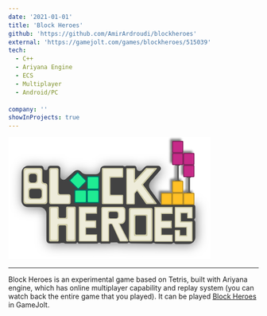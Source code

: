 ```yaml
---
date: '2021-01-01'
title: 'Block Heroes'
github: 'https://github.com/AmirArdroudi/blockheroes'
external: 'https://gamejolt.com/games/blockheroes/515039'
tech:
  - C++
  - Ariyana Engine
  - ECS
  - Multiplayer
  - Android/PC

company: ''
showInProjects: true
---
```


![Block Hereos logo](images/bhlogo.png)

---
Block Heroes is an experimental game based on Tetris, built with Ariyana engine, which has online multiplayer capability and replay system (you can watch back the entire game that you played). It can be played [Block Heroes](https://gamejolt.com/games/blockheroes/515039) in GameJolt.